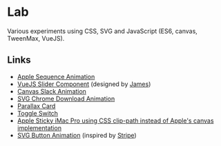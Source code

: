 # Lab

Various experiments using CSS, SVG and JavaScript (ES6, canvas, TweenMax, VueJS).

## Links

- [Apple Sequence Animation](https://spharian.vercel.app/lab/apple-sequence-animation)
- [VueJS Slider Component](https://spharian.vercel.app/lab/price-range) (designed by [James](https://dribbble.com/shots/4226934-The-contact-form-that-never-lived))
- [Canvas Slack Animation](https://spharian.vercel.app/lab/slack-animation)
- [SVG Chrome Download Animation](https://spharian.vercel.app/lab/chrome-download-animation)
- [Parallax Card](https://spharian.vercel.app/lab/yellow-card-3d-parallax.html)
- [Toggle Switch](https://spharian.vercel.app/lab/toggle-switch)
- [Apple Sticky iMac Pro using CSS clip-path instead of Apple's canvas implementation](https://spharian.vercel.app/lab/apple-sticky-imac-pro.html)
- [SVG Button Animation](https://spharian.vercel.app/lab/button-svg-hover.html) (inspired by [Stripe](https://stripe.com))
